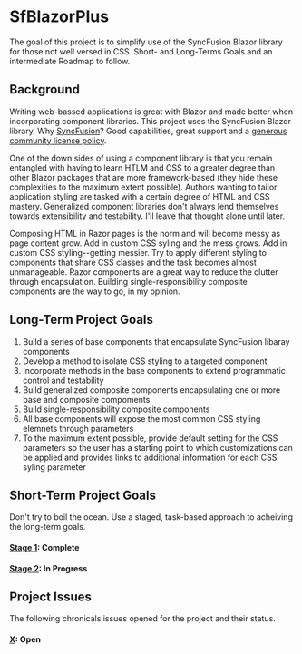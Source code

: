 # SfBlazorPlus
The goal of this project is to simplify use of the SyncFusion Blazor library for those not well versed in CSS.
Short- and Long-Terms Goals and an intermediate Roadmap to follow.

## Background
Writing web-bassed applications is great with Blazor and made better when incorporating component libraries. This
project uses the SyncFusion Blazor library. Why [SyncFusion](https://www.syncfusion.com/blazor-components)? Good capabilities, great support and a [generous community
license policy](https://www.syncfusion.com/products/communitylicense). 

One of the down sides of using a component library is that you remain entangled with having to learn HTLM and CSS to
a greater degree than other Blazor packages that are more framework-based (they hide these complexities to the maximum
extent possible). Authors wanting to tailor application styling are tasked with a certain degree of HTML and CSS mastery.
Generalized component libraries don't always lend themselves towards extensibility and testability. I'll leave that thought
alone until later.

Composing HTML in Razor pages is the norm and will become messy as page content grow. Add in custom CSS syling and the mess grows.
Add in custom CSS styling--getting messier. Try to apply different styling to components that share CSS classes and the task becomes 
almost unmanageable. Razor components are a great way to reduce the clutter through encapsulation. Building single-responsibility composite
components are the way to go, in my opinion.

## Long-Term Project Goals
1. Build a series of base components that encapsulate SyncFusion libaray components
2. Develop a method to isolate CSS styling to a targeted component
3. Incorporate methods in the base components to extend programmatic control and testability
4. Build generalized composite components encapsulating one or more base and composite compoments
5. Build single-responsibility composite components
6. All base components will expose the most common CSS styling elemnets through parameters
7. To the maximum extent possible, provide default setting for the CSS parameters so the user has a starting point to which customizations can be applied and provides links to additional information for each CSS syling parameter

## Short-Term Project Goals
Don't try to boil the ocean. Use a staged, task-based approach to acheiving the long-term goals.

#### [Stage 1](https://github.com/Code420SW/SfBlazorPlus/wiki/Stage-1): Complete
#### [Stage 2](https://github.com/Code420SW/SfBlazorPlus/wiki/Stage-2): In Progress

## Project Issues
The following chronicals issues opened for the project and their status.

#### [X](https://github.com/Code420SW/SfBlazorPlus/issues/2): Open

